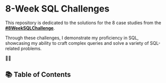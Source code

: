 # 8-Week SQL Challenges

This repository is dedicated to the solutions for the 8 case studies from the **[#8WeekSQLChallenge](https://8weeksqlchallenge.com)**. 

Through these challenges, I demonstrate my proficiency in SQL, showcasing my ability to craft complex queries and solve a variety of SQL-related problems.

👋🏻 

## 📚 Table of Contents

